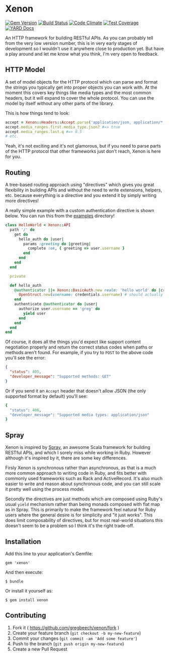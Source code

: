 # Xenon

[![Gem Version][fury-badge]][fury] [![Build Status][travis-badge]][travis] [![Code Climate][cc-badge]][cc] [![Test Coverage][ccc-badge]][ccc] [![YARD Docs][docs-badge]][docs]

An HTTP framework for building RESTful APIs. As you can probably tell from the very low version number, this is in very early stages of development so I wouldn't use it anywhere close to production yet. But have a play around and let me know what you think, I'm very open to feedback.

## HTTP Model

A set of model objects for the HTTP protocol which can parse and format the strings you typically get into proper objects you can work with. At the moment this covers key things like media types and the most common headers, but it will expand to cover the whole protocol. You can use the model by itself without any other parts of the library.

This is how things tend to look:

```ruby
accept = Xenon::Headers::Accept.parse('application/json, application/*; q=0.5')
accept.media_ranges.first.media_type.json? #=> true
accept.media_ranges.last.q #=> 0.5
# etc.
```

Yeah, it's not exciting and it's not glamorous, but if you need to parse parts of the HTTP protocol that other frameworks just don't reach, Xenon is here for you.

## Routing

A tree-based routing approach using "directives" which gives you great flexibility in building APIs and without the need to write extensions, helpers, etc. because everything is a directive and you extend it by simply writing more directives!

A really simple example with a custom authentication directive is shown below. You can run this from the [examples](examples/hello_world) directory!

~~~ruby
class HelloWorld < Xenon::API
  path '/' do
    get do
      hello_auth do |user|
        params :greeting do |greeting|
          complete :ok, { greeting => user.username }
        end
      end
    end
  end

  private

  def hello_auth
    @authenticator ||= Xenon::BasicAuth.new realm: 'hello world' do |credentials|
      OpenStruct.new(username: credentials.username) # should actually auth here!
    end
    authenticate @authenticator do |user|
      authorize user.username == 'greg' do
        yield user
      end
    end
  end
end
~~~

Of course, it does all the things you'd expect like support content negotiation properly and return the correct status codes when paths or methods aren't found. For example, if you try to `POST` to the above code you'll see the error:

~~~json
{
  "status": 405,
  "developer_message": "Supported methods: GET"
}
~~~

Or if you send it an `Accept` header that doesn't allow JSON (the only supported format by default) you'll see:

~~~ruby
{
  "status": 406,
  "developer_message": "Supported media types: application/json"
}
~~~

## Spray

Xenon is inspired by [Spray][spray], an awesome Scala framework for building RESTful APIs, and which I sorely miss while working in Ruby. However although it's inspired by it, there are some key differences.

Firsly Xenon is synchronous rather than asynchronous, as that is a much more common approach to writing code in Ruby, and fits better with commonly used frameworks such as Rack and ActiveRecord. It's also much easier to write and reason about synchronous code, and you can still scale it pretty well using the process model.

Secondly the directives are just methods which are composed using Ruby's usual `yield` mechanism rather than being monads composed with flat map as in Spray. This is primarily to make the framework feel natural for Ruby users where the general desire is for simplicity and "it just works". This does limit composability of directives, but for most real-world situations this doesn't seem to be a problem so I think it's the right trade-off.

## Installation

Add this line to your application's Gemfile:

    gem 'xenon'

And then execute:

    $ bundle

Or install it yourself as:

    $ gem install xenon

## Contributing

1. Fork it ( https://github.com/gregbeech/xenon/fork )
2. Create your feature branch (`git checkout -b my-new-feature`)
3. Commit your changes (`git commit -am 'Add some feature'`)
4. Push to the branch (`git push origin my-new-feature`)
5. Create a new Pull Request


[fury]: http://badge.fury.io/rb/xenon "Xenon at Rubygems"
[fury-badge]: https://badge.fury.io/rb/xenon.svg "Gem Version"
[travis]: https://travis-ci.org/gregbeech/xenon "Xenon at Travis CI"
[travis-badge]: https://travis-ci.org/gregbeech/xenon.svg "Build Status"
[cc]: https://codeclimate.com/github/gregbeech/xenon "Xenon Quality at Code Climate"
[cc-badge]: https://codeclimate.com/github/gregbeech/xenon/badges/gpa.svg "Code Quality"
[ccc]: https://codeclimate.com/github/gregbeech/xenon/coverage "Xenon Coverage at Code Climate"
[ccc-badge]: https://codeclimate.com/github/gregbeech/xenon/badges/coverage.svg "Code Coverage"
[docs]: http://www.rubydoc.info/github/gregbeech/xenon "YARD Docs"
[docs-badge]: http://img.shields.io/badge/yard-docs-blue.svg "YARD Docs"
[spray]: http://spray.io/ "spray"

